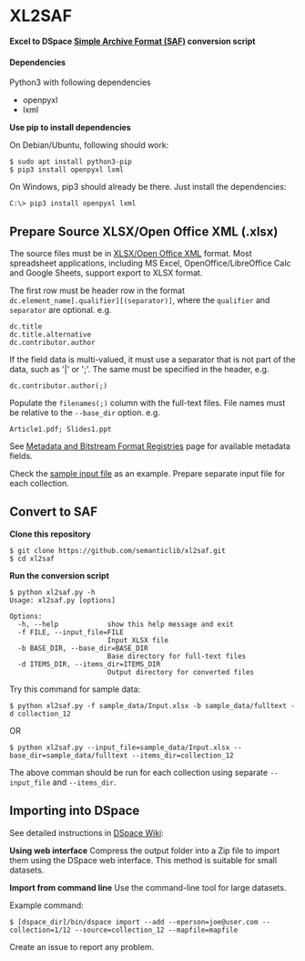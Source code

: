 # XL2SAF

**Excel to DSpace [Simple Archive Format (SAF)](https://wiki.lyrasis.org/display/DSDOC7x/Importing+and+Exporting+Items+via+Simple+Archive+Format) conversion script**

#### Dependencies
Python3 with following dependencies
- openpyxl
- lxml

**Use pip to install dependencies**

On Debian/Ubuntu, following should work:
```
$ sudo apt install python3-pip
$ pip3 install openpyxl lxml
```

On Windows, pip3 should already be there. Just install the dependencies:
```
C:\> pip3 install openpyxl lxml
```


## Prepare Source XLSX/Open Office XML (.xlsx)
The source files must be in [XLSX/Open Office XML](https://www.loc.gov/preservation/digital/formats/fdd/fdd000398.shtml) format. Most spreadsheet applications, including MS Excel, OpenOffice/LibreOffice Calc and Google Sheets, support export to XLSX format.

The first row must be header row in the format `dc.element_name[.qualifier][(separator)]`, where the `qualifier` and `separator` are optional. e.g.
```
dc.title
dc.title.alternative
dc.contributor.author
```

If the field data is multi-valued, it must use a separator that is not part of the data, such as '|' or ';'. The same must be specified in the header, e.g.
```
dc.contributor.author(;)
```

Populate the `filenames(;)` column with the full-text files. File names must be relative to the `--base_dir` option. e.g.
```
Article1.pdf; Slides1.ppt
```

See [Metadata and Bitstream Format Registries](https://wiki.lyrasis.org/display/DSDOC7x/Metadata+and+Bitstream+Format+Registries) page for available metadata fields.

Check the [sample input file](./sample_data/Input.xlsx) as an example. Prepare separate input file for each collection.

## Convert to SAF

**Clone this repository**
```
$ git clone https://github.com/semanticlib/xl2saf.git
$ cd xl2saf
```

**Run the conversion script**
```
$ python xl2saf.py -h
Usage: xl2saf.py [options]

Options:
  -h, --help            show this help message and exit
  -f FILE, --input_file=FILE
                        Input XLSX file
  -b BASE_DIR, --base_dir=BASE_DIR
                        Base directory for full-text files
  -d ITEMS_DIR, --items_dir=ITEMS_DIR
                        Output directory for converted files

```

Try this command for sample data:
```
$ python xl2saf.py -f sample_data/Input.xlsx -b sample_data/fulltext -d collection_12
```
OR
```
$ python xl2saf.py --input_file=sample_data/Input.xlsx --base_dir=sample_data/fulltext --items_dir=collection_12
```

The above comman should be run for each collection using separate `--input_file` and `--items_dir`.

## Importing into DSpace
See detailed instructions in [DSpace Wiki](https://wiki.lyrasis.org/display/DSDOC7x/Importing+and+Exporting+Items+via+Simple+Archive+Format):

**Using web interface**
Compress the output folder into a Zip file to import them using the DSpace web interface. This method is suitable for small datasets.

**Import from command line**
Use the command-line tool for large datasets.

Example command:
```
$ [dspace_dir]/bin/dspace import --add --eperson=joe@user.com --collection=1/12 --source=collection_12 --mapfile=mapfile
```

Create an issue to report any problem.
